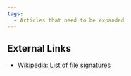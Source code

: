 ```yaml
---
tags:
  - Articles that need to be expanded
---
```


## External Links

* [Wikipedia: List of file signatures](https://en.wikipedia.org/wiki/List_of_file_signatures)
